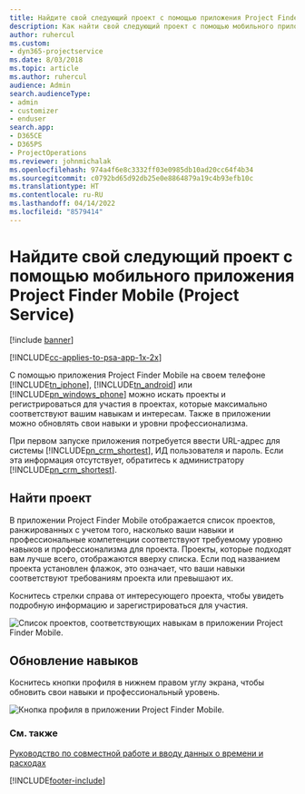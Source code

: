 ```yaml
---
title: Найдите свой следующий проект с помощью приложения Project Finder Mobile
description: Как найти свой следующий проект с помощью мобильного приложения Project Finder Mobile для Project Service
author: ruhercul
ms.custom:
- dyn365-projectservice
ms.date: 8/03/2018
ms.topic: article
ms.author: ruhercul
audience: Admin
search.audienceType:
- admin
- customizer
- enduser
search.app:
- D365CE
- D365PS
- ProjectOperations
ms.reviewer: johnmichalak
ms.openlocfilehash: 974a4f6e8c3332ff03e0985db10ad20cc64f4b34
ms.sourcegitcommit: c0792bd65d92db25e0e8864879a19c4b93efb10c
ms.translationtype: HT
ms.contentlocale: ru-RU
ms.lasthandoff: 04/14/2022
ms.locfileid: "8579414"
---
```

# <a name="find-your-next-project-with-the-project-finder-mobile-app-project-service"></a>Найдите свой следующий проект с помощью мобильного приложения Project Finder Mobile (Project Service)

[!include [banner](../includes/psa-now-project-operations.md)]

[!INCLUDE[cc-applies-to-psa-app-1x-2x](../includes/cc-applies-to-psa-app-1x-2x.md)]

С помощью приложения Project Finder Mobile на своем телефоне [!INCLUDE[tn_iphone](../includes/tn-iphone.md)], [!INCLUDE[tn_android](../includes/tn-android.md)] или [!INCLUDE[pn_windows_phone](../includes/pn-windows-phone.md)] можно искать проекты и регистрироваться для участия в проектах, которые максимально соответствуют вашим навыкам и интересам. Также в приложении можно обновлять свои навыки и уровни профессионализма.  
  
 При первом запуске приложения потребуется ввести URL-адрес для системы [!INCLUDE[pn_crm_shortest](../includes/pn-crm-shortest.md)], ИД пользователя и пароль. Если эта информация отсутствует, обратитесь к администратору [!INCLUDE[pn_crm_shortest](../includes/pn-crm-shortest.md)].  
  
## <a name="find-a-project"></a>Найти проект  
 В приложении Project Finder Mobile отображается список проектов, ранжированных с учетом того, насколько ваши навыки и профессиональные компетенции соответствуют требуемому уровню навыков и профессионализма для проекта. Проекты, которые подходят вам лучше всего, отображаются вверху списка. Если под названием проекта установлен флажок, это означает, что ваши навыки соответствуют требованиям проекта или превышают их.  
  
 Коснитесь стрелки справа от интересующего проекта, чтобы увидеть подробную информацию и зарегистрироваться для участия.  
  
 ![Список проектов, соответствующих навыкам в приложении Project Finder Mobile.](../psa/media/project-service-project-finder-list.png "Список проектов, соответствующих навыкам в мобильном приложении для поиска проектов")  
  
## <a name="update-your-skills"></a>Обновление навыков  
 Коснитесь кнопки профиля в нижнем правом углу экрана, чтобы обновить свои навыки и профессиональный уровень.  
  
 ![Кнопка профиля в приложении Project Finder Mobile.](../psa/media/project-service-project-finder-profile.png "Кнопка профиля в мобильном приложении Project Finder")  
  
### <a name="see-also"></a>См. также  
 [Руководство по совместной работе и вводу данных о времени и расходах](../psa/time-expense-collaboration-guide.md)


[!INCLUDE[footer-include](../includes/footer-banner.md)]
